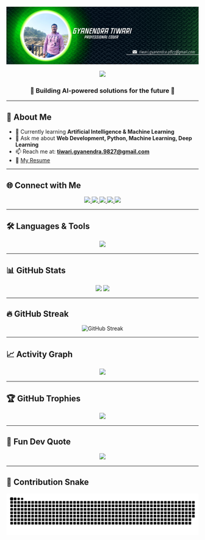 <!-- Banner -->
<p align="center">
  <img src="https://github.com/Gyanendratiwari98/Gyanendratiwari98/blob/main/Github%20Banner.png" alt="Banner" />
</p>

<!-- Typing Animation -->
<p align="center">
  <img src="https://readme-typing-svg.herokuapp.com?size=25&duration=4000&color=00CFFF&center=true&vCenter=true&width=600&lines=AI+%26+ML+Developer;Future+Tech+Innovator;Passionate+Software+Engineer;Creating+AI-Powered+Solutions" />
</p>

<!-- Subtitle -->
<h3 align="center">🤖 Building AI-powered solutions for the future 🚀</h3>

---

## 🧠 About Me
- 🌱 Currently learning **Artificial Intelligence & Machine Learning**  
- 💬 Ask me about **Web Development, Python, Machine Learning, Deep Learning**  
- 📫 Reach me at: **tiwari.gyanendra.9827@gmail.com**  
- 📄 [My Resume](https://drive.google.com/file/d/1bCMhF9-H2YFw6QeMW98pZCwCLCCpWvyU/view?usp=drive_link)  

---

## 🌐 Connect with Me
<p align="center">
<a href="https://linkedin.com/in/gyanendra-tiwari-920a8a254" target="_blank">
  <img src="https://img.shields.io/badge/-LinkedIn-%230077B5?style=for-the-badge&logo=linkedin&logoColor=white" />
</a>
<a href="https://instagram.com/_.gyanendra._98" target="_blank">
  <img src="https://img.shields.io/badge/-Instagram-%23E4405F?style=for-the-badge&logo=instagram&logoColor=white" />
</a>
<a href="mailto:tiwari.gyanendra.9827@gmail.com">
  <img src="https://img.shields.io/badge/-Gmail-%23D14836?style=for-the-badge&logo=gmail&logoColor=white" />
</a>
<a href="https://leetcode.com/u/gyanendra_98/" target="_blank">
  <img src="https://img.shields.io/badge/-LeetCode-%23FFA116?style=for-the-badge&logo=LeetCode&logoColor=black" />
</a>
<a href="https://www.kaggle.com/gyanendratiwari98" target="_blank">
  <img src="https://img.shields.io/badge/-Kaggle-%2300BFFF?style=for-the-badge&logo=kaggle&logoColor=white" />
</a>
</p>

---

## 🛠️ Languages & Tools
<p align="center">
  <img src="https://skillicons.dev/icons?i=python,java,cpp,c,js,html,css,nodejs,express,react,mongodb,mysql,aws,docker,kubernetes,flask,fastapi,tensorflow,pytorch,sklearn,keras,opencv,git&perline=8" />
</p>

---

## 📊 GitHub Stats
<p align="center">
  <img src="https://github-readme-stats.vercel.app/api?username=gyanendratiwari98&show_icons=true&theme=react&hide_border=true" height="180" />
  <img src="https://github-readme-stats.vercel.app/api/top-langs/?username=gyanendratiwari98&layout=compact&theme=react&hide_border=true" height="180" />
</p>

---

## 🔥 GitHub Streak
<p align="center">
  <img src="https://streak-stats.demolab.com?user=gyanendratiwari98&theme=blueberry&hide_border=true&border_radius=10" alt="GitHub Streak" />
</p>

---

## 📈 Activity Graph
<p align="center">
  <img src="https://github-readme-activity-graph.vercel.app/graph?username=gyanendratiwari98&theme=react-dark&hide_border=true&area=true" />
</p>

---

## 🏆 GitHub Trophies
<div align="center">
  <img src="https://github-profile-trophy.vercel.app/?username=gyanendratiwari98&theme=onestar&no-frame=true&no-bg=true&margin-w=10" />
</div>

---

## 🎯 Fun Dev Quote
<p align="center">
  <img src="https://quotes-github-readme.vercel.app/api?type=horizontal&theme=tokyonight" />
</p>

---

## 🐍 Contribution Snake
<p align="center">
  <picture>
    <source media="(prefers-color-scheme: dark)" srcset="https://raw.githubusercontent.com/Gyanendratiwari98/Gyanendratiwari98/output/github-contribution-grid-snake-dark.svg" />
    <source media="(prefers-color-scheme: light)" srcset="https://raw.githubusercontent.com/Gyanendratiwari98/Gyanendratiwari98/output/github-contribution-grid-snake-light.svg" />
    <img src="https://raw.githubusercontent.com/Gyanendratiwari98/Gyanendratiwari98/output/github-contribution-grid-snake.svg" alt="snake animation" />
  </picture>
</p>


